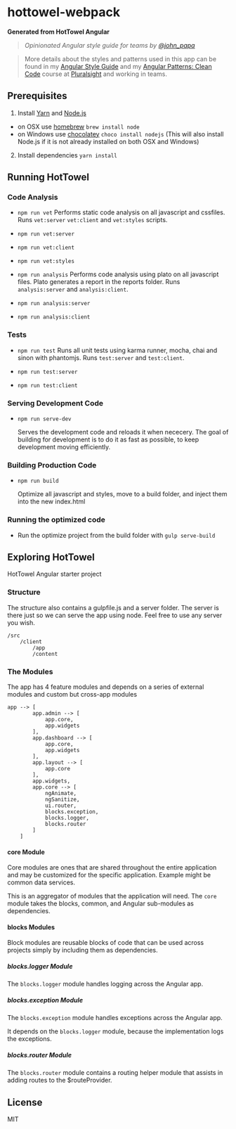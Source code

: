 # hottowel-webpack

**Generated from HotTowel Angular**

>*Opinionated Angular style guide for teams by [@john_papa](//twitter.com/john_papa)*

>More details about the styles and patterns used in this app can be found in my [Angular Style Guide](https://github.com/johnpapa/angularjs-styleguide) and my [Angular Patterns: Clean Code](http://jpapa.me/ngclean) course at [Pluralsight](http://pluralsight.com/training/Authors/Details/john-papa) and working in teams.

## Prerequisites

1. Install [Yarn](https://yarnpkg.com/) and [Node.js](http://nodejs.org)
 - on OSX use [homebrew](http://brew.sh) `brew install node`
 - on Windows use [chocolatey](https://chocolatey.org/) `choco install nodejs`
  (This will also install Node.js if it is not already installed on both OSX and
   Windows)

2. Install dependencies `yarn install`

## Running HotTowel

### Code Analysis
 - `npm run vet`
    Performs static code analysis on all javascript and cssfiles. Runs
    `vet:server` `vet:client` and `vet:styles` scripts.

 - `npm run vet:server`

 - `npm run vet:client`

 - `npm run vet:styles`

 - `npm run analysis`
    Performs code analysis using plato on all javascript files. Plato generates a report in the reports folder. Runs `analysis:server` and `analysis:client`.

 - `npm run analysis:server`

 - `npm run analysis:client`

### Tests
- `npm run test`
    Runs all unit tests using karma runner, mocha, chai and sinon with phantomjs. Runs `test:server` and `test:client`.

- `npm run test:server`

- `npm run test:client`

### Serving Development Code
- `npm run serve-dev`

    Serves the development code and reloads it when nececery. The goal of building for development is to do it as fast as possible, to keep development moving efficiently.

### Building Production Code

- `npm run build`

    Optimize all javascript and styles, move to a build folder, and inject them into the new index.html

### Running the optimized code
 - Run the optimize project from the build folder with `gulp serve-build`

## Exploring HotTowel
HotTowel Angular starter project

### Structure
The structure also contains a gulpfile.js and a server folder. The server is there just so we can serve the app using node. Feel free to use any server you wish.

	/src
		/client
			/app
			/content

### The Modules
The app has 4 feature modules and depends on a series of external modules and custom but cross-app modules

```
app --> [
        app.admin --> [
            app.core,
            app.widgets
        ],
        app.dashboard --> [
            app.core,
            app.widgets
        ],
        app.layout --> [
            app.core
        ],
        app.widgets,
		app.core --> [
			ngAnimate,
			ngSanitize,
			ui.router,
			blocks.exception,
			blocks.logger,
			blocks.router
		]
    ]
```

#### core Module
Core modules are ones that are shared throughout the entire application and may be customized for the specific application. Example might be common data services.

This is an aggregator of modules that the application will need. The `core` module takes the blocks, common, and Angular sub-modules as dependencies.

#### blocks Modules
Block modules are reusable blocks of code that can be used across projects simply by including them as dependencies.

##### blocks.logger Module
The `blocks.logger` module handles logging across the Angular app.

##### blocks.exception Module
The `blocks.exception` module handles exceptions across the Angular app.

It depends on the `blocks.logger` module, because the implementation logs the exceptions.

##### blocks.router Module
The `blocks.router` module contains a routing helper module that assists in adding routes to the $routeProvider.

## License

MIT

